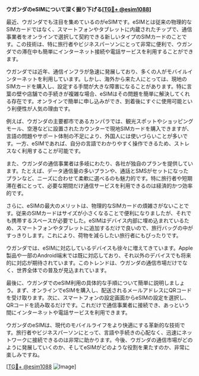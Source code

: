 **ウガンダのeSIMについて深く掘り下げる[[TG💪+ @esim1088](https://t.me/s/esim1088)]**

最近、ウガンダでも注目を集めているのがeSIMです。eSIMとは従来の物理的なSIMカードではなく、スマートフォンやタブレットに内蔵されたチップで、通信事業者をオンラインで選択して契約できる新しいタイプのSIMカードのことです。この技術は、特に旅行者やビジネスパーソンにとって非常に便利で、ウガンダでの滞在中も簡単にインターネット接続や電話サービスを利用することができます。

ウガンダでは近年、通信インフラが急速に発展しており、多くの人がモバイルインターネットを利用しています。しかし、海外から来た人にとっては、現地のSIMカードを購入し、設定する手間が大きな障害になることがあります。特に言葉の壁や店舗での手続きが複雑な場合、eSIMはその問題を簡単に解決してくれる存在です。オンラインで簡単に申し込みができ、到着後にすぐに使用可能という利便性が人気の理由です。

例えば、ウガンダの主要都市であるカンパラでは、観光スポットやショッピングモール、空港などに設置されたカウンターで現地SIMカードを購入できますが、言語の問題やサポート体制の不足により、外国人には使いづらいことが多いです。一方、eSIMであれば、自分の言語でわかりやすく操作できるため、ストレスなく利用することが可能です。

また、ウガンダの通信事業者は多岐にわたり、各社が独自のプランを提供しています。たとえば、データ通信量の多いプランや、通話とSMSがセットになったプランなど、ニーズに合わせて柔軟に選べるのも魅力的です。特に旅行者や短期滞在者にとって、必要な期間だけ通信サービスを利用できるのは経済的かつ効率的です。

さらに、eSIMの最大のメリットは、物理的なSIMカードの煩雑さがないことです。従来のSIMカードはサイズが小さくなることで便利になりましたが、それでも携帯するスペースが必要でした。eSIMはデバイス内部に埋め込まれているため、スマートフォンやタブレットに追加するだけで良いので、旅行バッグの中がすっきりします。これにより、荷物を減らしたい旅行者にもぴったりです。

ウガンダでは、eSIMに対応しているデバイスも徐々に増えてきています。Apple製品や一部のAndroid端末では既に対応しており、それ以外のデバイスでも将来的に対応が期待されています。このトレンドは、ウガンダの通信市場だけでなく、世界全体での普及が見込まれています。

最後に、ウガンダでのeSIM利用の具体的な手順について簡単に説明しましょう。まず、オンラインでeSIMを購入し、配送されるメールアドレスにQRコードを受け取ります。次に、スマートフォンの設定画面からeSIMの設定を選択し、QRコードを読み取るだけです。これだけで通信事業者に接続でき、あっという間にインターネットや電話サービスを利用できます。

ウガンダのeSIMは、現代のモバイルライフをより快適にする革新的な技術です。旅行者やビジネスパーソンにとって、言語や手続きの心配なく、迅速にネットワークに接続できるのは非常に助かります。今後、ウガンダの通信市場がどのように発展していくのか、そしてeSIMがどのような役割を果たすのか、非常に楽しみですね。

[[TG💪+ @esim1088](https://t.me/s/esim1088) ![Image](https://i.postimg.cc/Y0z9fWf4/image.png)]